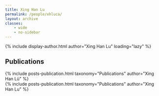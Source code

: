 ```yaml
---
title: Xing Han Lu
permalink: /people/xhluca/
layout: archive
classes:
    - wide
    - no-sidebar
---
```



{% include display-author.html author="Xing Han Lu" loading="lazy" %}

## Publications

<div>
  {% include posts-publication.html taxonomy="Publications" author="Xing Han Lù" %}
</div>

<div>
  {% include posts-publication.html taxonomy="Publications" author="Xing Han Lu" %}
</div>